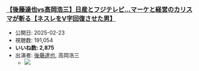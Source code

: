 ### [【後藤達也vs高岡浩三】日産とフジテレビ...マーケと経営のカリスマが斬る【ネスレをV字回復させた男】](https://www.youtube.com/watch?v=iVnmFY4R5Zg)
-   公開日: 2025-02-23
-   視聴数: 191,054
-   **いいね数: 2,875**
-   出演者: [後藤達也](/rehacq_fan/people/後藤達也 "wikilink"), 高岡浩三
    - [![](https://img.youtube.com/vi/iVnmFY4R5Zg/hqdefault.jpg)](https://www.youtube.com/watch?v=iVnmFY4R5Zg)
